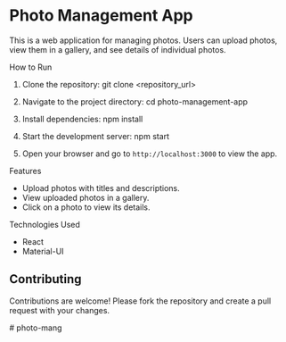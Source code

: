 # Photo Management App

This is a web application for managing photos. Users can upload photos, view them in a gallery, and see details of individual photos.

 How to Run

1. Clone the repository:
git clone <repository_url>

2. Navigate to the project directory:
cd photo-management-app


3. Install dependencies:
npm install


4. Start the development server:
npm start


5. Open your browser and go to `http://localhost:3000` to view the app.

 Features

- Upload photos with titles and descriptions.
- View uploaded photos in a gallery.
- Click on a photo to view its details.

Technologies Used

- React
- Material-UI

## Contributing

Contributions are welcome! Please fork the repository and create a pull request with your changes.









#   p h o t o - m a n g 
 
 
